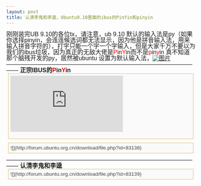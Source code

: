 ```yaml
---
layout: post
title: 认清李鬼和李逵，Ubuntu9.10里面的ibus的PinYin和pinyin
---
```

<font class="Apple-style-span" size="3"><span class="Apple-style-span" style="font-size: 12px;"><span style="font-family: 'Lucida Grande', Verdana, Helvetica, Arial, sans-serif; -webkit-border-horizontal-spacing: 5px; -webkit-border-vertical-spacing: 5px;"><div style="margin-top: 0px; margin-right: 0px; margin-bottom: 0px; margin-left: 0px; padding-top: 0px; padding-right: 0px; padding-bottom: 0px; padding-left: 0px; font-size: 1em; line-height: 16px; font-family: 'Lucida Grande', 'Trebuchet MS', Helvetica, Arial, sans-serif;">刚刚装完UB 9.10的各位tx，请注意，ub 9.10 默认的输入法是py（如果你选择pinyin，会连连候选词都无法显示，因为他是拼音输入法，用来输入拼音字符的），打字只能一个字一个字输入，但是大家千万不要以为我们的ibus垃圾，因为真正的无敌大佬是<span style="margin-top: 0px; margin-right: 0px; margin-bottom: 0px; margin-left: 0px; padding-top: 0px; padding-right: 0px; padding-bottom: 0px; padding-left: 0px; color: #ff0000;">P</span>in<span style="margin-top: 0px; margin-right: 0px; margin-bottom: 0px; margin-left: 0px; padding-top: 0px; padding-right: 0px; padding-bottom: 0px; padding-left: 0px; color: #ff0000;">Y</span>in而不是<span style="margin-top: 0px; margin-right: 0px; margin-bottom: 0px; margin-left: 0px; padding-top: 0px; padding-right: 0px; padding-bottom: 0px; padding-left: 0px; color: #ff0000;">p</span>in<span style="margin-top: 0px; margin-right: 0px; margin-bottom: 0px; margin-left: 0px; padding-top: 0px; padding-right: 0px; padding-bottom: 0px; padding-left: 0px; color: #ff0000;">y</span>in
真不知道那个脑残开发的py，居然被ubuntu 设置为默认输入法，[![图片](http://bbs.jpu.edu.cn/images/smilies/youxihou/11.GIF)](http://bbs.jpu.edu.cn/images/smilies/youxihou/11.GIF)
—————————————————————————————————
<span style="margin-top: 0px; margin-right: 0px; margin-bottom: 0px; margin-left: 0px; padding-top: 0px; padding-right: 0px; padding-bottom: 0px; padding-left: 0px; font-weight: bold;">正宗IBUS的<span style="margin-top: 0px; margin-right: 0px; margin-bottom: 0px; margin-left: 0px; padding-top: 0px; padding-right: 0px; padding-bottom: 0px; padding-left: 0px; color: #ff0000;">P</span>in<span style="margin-top: 0px; margin-right: 0px; margin-bottom: 0px; margin-left: 0px; padding-top: 0px; padding-right: 0px; padding-bottom: 0px; padding-left: 0px; color: #ff0000;">Y</span>in</span><div style="margin-top: 0px; margin-right: 5px; margin-bottom: 10px; margin-left: 5px; padding-top: 5px; padding-right: 5px; padding-bottom: 5px; padding-left: 5px; border-top-color: #dbba75; border-right-color: #dbba75; border-bottom-color: #dbba75; border-left-color: #dbba75; border-top-width: 1px; border-right-width: 1px; border-bottom-width: 1px; border-left-width: 1px; border-top-style: solid; border-right-style: solid; border-bottom-style: solid; border-left-style: solid; font-weight: normal; font-size: 0.85em; line-height: 16px; font-family: 'Lucida Grande', 'Trebuchet MS', Helvetica, Arial, sans-serif; background-color: #fafafa; color: #444444;">![](http://forum.ubuntu.org.cn/download/file.php?id=83137)
</div><div style="margin-top: 0px; margin-right: 5px; margin-bottom: 10px; margin-left: 5px; padding-top: 5px; padding-right: 5px; padding-bottom: 5px; padding-left: 5px; border-top-color: #dbba75; border-right-color: #dbba75; border-bottom-color: #dbba75; border-left-color: #dbba75; border-top-width: 1px; border-right-width: 1px; border-bottom-width: 1px; border-left-width: 1px; border-top-style: solid; border-right-style: solid; border-bottom-style: solid; border-left-style: solid; font-weight: normal; font-size: 0.85em; line-height: 16px; font-family: 'Lucida Grande', 'Trebuchet MS', Helvetica, Arial, sans-serif; background-color: #fafafa; color: #444444;">![](http://forum.ubuntu.org.cn/download/file.php?id=83138)
</div>
—————————————————————————————————
<span style="margin-top: 0px; margin-right: 0px; margin-bottom: 0px; margin-left: 0px; padding-top: 0px; padding-right: 0px; padding-bottom: 0px; padding-left: 0px; font-weight: bold;">认清李鬼和李逵</span><div style="margin-top: 0px; margin-right: 5px; margin-bottom: 10px; margin-left: 5px; padding-top: 5px; padding-right: 5px; padding-bottom: 5px; padding-left: 5px; border-top-color: #dbba75; border-right-color: #dbba75; border-bottom-color: #dbba75; border-left-color: #dbba75; border-top-width: 1px; border-right-width: 1px; border-bottom-width: 1px; border-left-width: 1px; border-top-style: solid; border-right-style: solid; border-bottom-style: solid; border-left-style: solid; font-weight: normal; font-size: 0.85em; line-height: 16px; font-family: 'Lucida Grande', 'Trebuchet MS', Helvetica, Arial, sans-serif; background-color: #fafafa; color: #444444;">![](http://forum.ubuntu.org.cn/download/file.php?id=83139)</div></div></span></span></font>